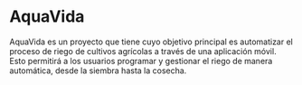 # AquaVida
AquaVida es un proyecto que tiene cuyo objetivo principal es  automatizar el proceso de riego de cultivos agrícolas a través de una aplicación móvil. Esto permitirá a los usuarios programar y gestionar el riego de manera automática, desde la siembra hasta la cosecha.
